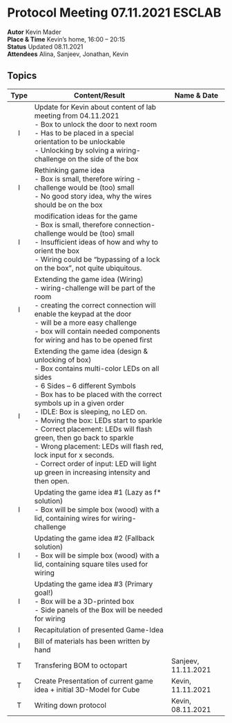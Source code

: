 # Protocol Meeting 07.11.2021	ESCLAB

**Autor**	Kevin Mader  
**Place & Time**	Kevin’s home, 16:00 – 20:15  
**Status**	Updated 08.11.2021  
**Attendees**	Alina, Sanjeev, Jonathan, Kevin  

## Topics

| Type | Content/Result | Name & Date |
|:----:| -------------- | ----------- |
| I |Update for Kevin about content of lab meeting from 04.11.2021<br>- Box to unlock the door to next room<br>- Has to be placed in a special orientation to be unlockable<br>- Unlocking by solving a wiring-challenge on the side of the box | |
| I | Rethinking game idea<br>- Box is small, therefore wiring -challenge would be (too) small<br>- No good story idea, why the wires should be on the box | |
| I | modification ideas for the game<br>- Box is small, therefore connection-challenge would be (too) small<br>- Insufficient ideas of how and why to orient the box<br>- Wiring could be “bypassing of a lock on the box”, not quite ubiquitous. | |
| I | Extending the game idea (Wiring)<br>- wiring-challenge will be part of the room<br>- creating the correct connection will enable the keypad at the door<br>- will be a more easy challenge<br>- box will contain needed components for wiring and has to be opened first | |
| I | Extending the game idea (design & unlocking of box)<br>- Box contains multi-color LEDs on all sides<br>- 6 Sides – 6 different Symbols<br>- Box has to be placed with the correct symbols up in a given order<br>- IDLE: Box is sleeping, no LED on.<br>- Moving the box: LEDs start to sparkle<br>- Correct placement: LEDs will flash green, then go back to sparkle<br>- Wrong placement: LEDs will flash red, lock input for x seconds.<br>- Correct order of input: LED will light up green in increasing intensity and then open. | |
| I | Updating the game idea #1 (Lazy as f* solution)<br>- Box will be simple box (wood) with a lid, containing wires for wiring-challenge | |
| I | Updating the game idea #2 (Fallback solution)<br>- Box will be simple box (wood) with a lid, containing square tiles used for wiring | |
| I | Updating the game idea #3 (Primary goal!)<br>- Box will be a 3D-printed box<br>- Side panels of the Box will be needed for wiring | |
| I | Recapitulation of presented Game-Idea
| I | Bill of materials has been written by hand | |
| T | Transfering BOM to octopart | Sanjeev, 11.11.2021 |
| T | Create Presentation of current game idea + initial 3D-Model for Cube | Kevin, 11.11.2021 |
| T | Writing down protocol | Kevin, 08.11.2021 |

